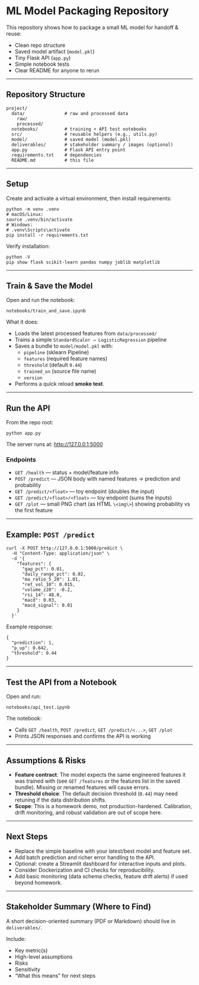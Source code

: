 # ML Model Packaging Repository

This repository shows how to package a small ML model for handoff & reuse:

- Clean repo structure
- Saved model artifact (`model.pkl`)
- Tiny Flask API (`app.py`)
- Simple notebook tests
- Clear README for anyone to rerun

---

## Repository Structure

    project/
      data/               # raw and processed data
        raw/
        processed/
      notebooks/          # training + API test notebooks
      src/                # reusable helpers (e.g., utils.py)
      model/              # saved model (model.pkl)
      deliverables/       # stakeholder summary / images (optional)
      app.py              # Flask API entry point
      requirements.txt    # dependencies
      README.md           # this file

---

## Setup

Create and activate a virtual environment, then install requirements:

    python -m venv .venv
    # macOS/Linux:
    source .venv/bin/activate
    # Windows:
    # .venv\Scripts\activate
    pip install -r requirements.txt

Verify installation:

    python -V
    pip show flask scikit-learn pandas numpy joblib matplotlib

---

## Train & Save the Model

Open and run the notebook:

    notebooks/train_and_save.ipynb

What it does:

- Loads the latest processed features from `data/processed/`
- Trains a simple `StandardScaler → LogisticRegression` pipeline
- Saves a bundle to `model/model.pkl` with:
  - `pipeline` (sklearn Pipeline)
  - `features` (required feature names)
  - `threshold` (default `0.44`)
  - `trained_on` (source file name)
  - `version`
- Performs a quick reload **smoke test**.

---

## Run the API

From the repo root:

    python app.py

The server runs at: http://127.0.0.1:5000

### Endpoints

- `GET /health` — status + model/feature info
- `POST /predict` — JSON body with named features → prediction and probability
- `GET /predict/<float>` — toy endpoint (doubles the input)
- `GET /predict/<float>/<float>` — toy endpoint (sums the inputs)
- `GET /plot` — small PNG chart (as HTML `\<img\>`) showing probability vs the first feature

---

## Example: `POST /predict`

    curl -X POST http://127.0.0.1:5000/predict \
      -H "Content-Type: application/json" \
      -d '{
        "features": {
          "gap_pct": 0.01,
          "daily_range_pct": 0.02,
          "ma_ratio_5_20": 1.01,
          "ret_vol_10": 0.015,
          "volume_z20": -0.2,
          "rsi_14": 48.0,
          "macd": 0.03,
          "macd_signal": 0.01
        }
      }'

Example response:

    {
      "prediction": 1,
      "p_up": 0.642,
      "threshold": 0.44
    }

---

## Test the API from a Notebook

Open and run:

    notebooks/api_test.ipynb

The notebook:

- Calls `GET /health`, `POST /predict`, `GET /predict/<...>`, `GET /plot`
- Prints JSON responses and confirms the API is working

---

## Assumptions & Risks

- **Feature contract**: The model expects the same engineered features it was trained with (see `GET /features` or the features list in the saved bundle). Missing or renamed features will cause errors.
- **Threshold choice**: The default decision threshold (`0.44`) may need retuning if the data distribution shifts.
- **Scope**: This is a homework demo, not production-hardened. Calibration, drift monitoring, and robust validation are out of scope here.

---

## Next Steps

- Replace the simple baseline with your latest/best model and feature set.
- Add batch prediction and richer error handling to the API.
- Optional: create a Streamlit dashboard for interactive inputs and plots.
- Consider Dockerization and CI checks for reproducibility.
- Add basic monitoring (data schema checks, feature drift alerts) if used beyond homework.

---

## Stakeholder Summary (Where to Find)

A short decision-oriented summary (PDF or Markdown) should live in `deliverables/`.

Include:

- Key metric(s)
- High-level assumptions
- Risks
- Sensitivity
- “What this means” for next steps
